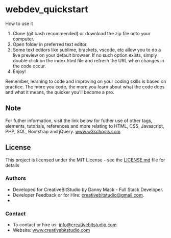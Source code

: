 # webdev_quickstart

How to use it

1. Clone (git bash recommended) or download the zip file onto your computer.
2. Open folder in preferred text editor.
3. Some text editors like sublime, brackets, vscode, etc allow you to do a live preview on your default browser. If no such option exists, simply double click on the index.html file and refresh the URL when changes in the code occur.
4. Enjoy! 

Remember, learning to code and improving on your coding skills is based on practice. The more you code, the more you learn about what the code does and what it means, the quicker you'll become a pro.


## Note

For futher information, visit the link below for futher use of other tags, elements, tutorials, references and more relating to HTML, CSS, Javascript, PHP, SQL, Bootstrap and jQuery.
www.w3schools.com

## License

This project is licensed under the MIT License - see the [LICENSE.md](LICENSE.md) file for details

### Authors

* Developed for CreativeBitStudio by Danny Mack - Full Stack Developer.
* Developer Feedback or for Hire: creativebitstudio@gmail.com.
* 

### Contact

* To contact or hire us: info@creativebitstudio.com.
* Website: www.creativebitstudio.com
